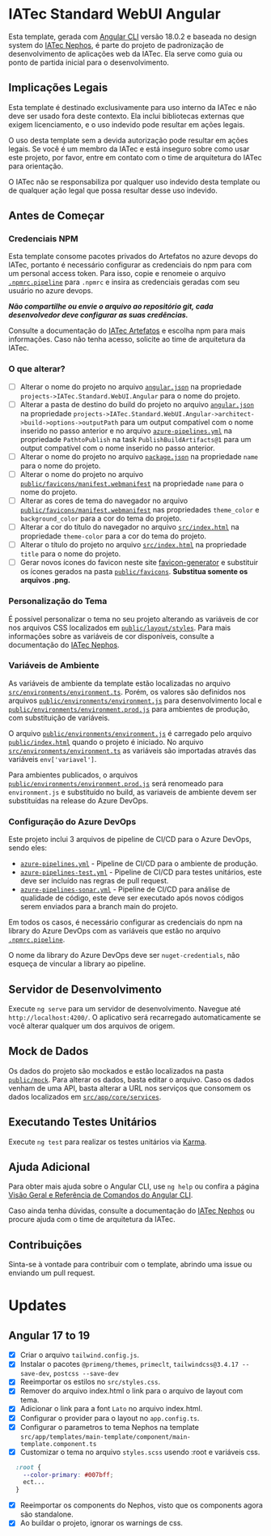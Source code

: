 # IATec Standard WebUI Angular

Esta template, gerada com [Angular CLI](https://github.com/angular/angular-cli) versão 18.0.2 e baseada no design system do [IATec Nephos](#), é parte do projeto de padronização de desenvolvimento de aplicações web da IATec. Ela serve como guia ou ponto de partida inicial para o desenvolvimento.

## Implicações Legais

Esta template é destinado exclusivamente para uso interno da IATec e não deve ser usado fora deste contexto. Ela inclui bibliotecas externas que exigem licenciamento, e o uso indevido pode resultar em ações legais.

O uso desta template sem a devida autorização pode resultar em ações legais. Se você é um membro da IATec e está inseguro sobre como usar este projeto, por favor, entre em contato com o time de arquitetura do IATec para orientação.

O IATec não se responsabiliza por qualquer uso indevido desta template ou de qualquer ação legal que possa resultar desse uso indevido.

## Antes de Começar

### Credenciais NPM

Esta template consome pacotes privados do Artefatos no azure devops do IATec, portanto é necessário configurar as credenciais do npm para com um personal access token. Para isso, copie e renomeie o arquivo [`.npmrc.pipeline`](.npmrc.pipeline) para `.npmrc` e insira as credenciais geradas com seu usuário no azure devops. 

***Não compartilhe ou envie o arquivo ao repositório git, cada desenvolvedor deve configurar as suas credências.***

Consulte a documentação do [IATec Artefatos](https://dev.azure.com/sda-iatec/IATec.Services/_artifacts/feed/IATec.Community/connect) e escolha npm para mais informações. Caso não tenha acesso, solicite ao time de arquitetura da IATec.

### O que alterar?

- [ ] Alterar o nome do projeto no arquivo [`angular.json`](angular.json) na propriedade `projects->IATec.Standard.WebUI.Angular` para o nome do projeto.
- [ ] Alterar a pasta de destino do build do projeto no arquivo [`angular.json`](angular.json) na propriedade `projects->IATec.Standard.WebUI.Angular->architect->build->options->outputPath` para um output compatível com o nome inserido no passo anterior e no arquivo [`azure-pipelines.yml`](azure-pipelines.yml) na propriedade `PathtoPublish` na task `PublishBuildArtifacts@1` para um output compatível com o nome inserido no passo anterior.
- [ ] Alterar o nome do projeto no arquivo [`package.json`](package.json) na propriedade `name` para o nome do projeto.
- [ ] Alterar o nome do projeto no arquivo [`public/favicons/manifest.webmanifest`](public/favicons/manifest.webmanifest) na propriedade `name` para o nome do projeto.
- [ ] Alterar as cores de tema do navegador no arquivo [`public/favicons/manifest.webmanifest`](public/favicons/manifest.webmanifest) nas propriedades `theme_color` e `background_color` para a cor do tema do projeto.
- [ ] Alterar a cor do título do navegador no arquivo [`src/index.html`](src/index.html) na propriedade `theme-color` para a cor do tema do projeto.
- [ ] Alterar o título do projeto no arquivo [`src/index.html`](src/index.html) na propriedade `title` para o nome do projeto.
- [ ] Gerar novos ícones do favicon neste site [favicon-generator](https://www.favicon-generator.org/) e substituir os ícones gerados na pasta [`public/favicons`](public/favicons). **Substitua somente os arquivos .png.**

### Personalização do Tema

É possível personalizar o tema no seu projeto alterando as variáveis de cor nos arquivos CSS localizados em [`public/layout/styles`](public/layout/styles). Para mais informações sobre as variáveis de cor disponíveis, consulte a documentação do [IATec Nephos](#).

### Variáveis de Ambiente

As variáveis de ambiente da template estão localizadas no arquivo [`src/environments/environment.ts`](src/environments/environment.ts). Porém, os valores são definidos nos arquivos [`public/environments/environment.js`](public/scripts/config.js) para desenvolvimento local e [`public/environments/environment.prod.js`](public/scripts/config.prod.js) para ambientes de produção, com substituição de variáveis.

O arquivo [`public/environments/environment.js`](public/scripts/config.js) é carregado pelo arquivo [`public/index.html`](public/index.html) quando o projeto é iniciado. No arquivo [`src/environments/environment.ts`](src/environments/environment.ts) as variáveis são importadas através das variáveis `env['variavel']`.

Para ambientes publicados, o arquivos [`public/environments/environment.prod.js`](public/scripts/config.prod.js) será renomeado para `environment.js` e substituído no build, as variaveis de ambiente devem ser substituídas na release do Azure DevOps.

### Configuração do Azure DevOps

Este projeto inclui 3 arquivos de pipeline de CI/CD para o Azure DevOps, sendo eles:
- [`azure-pipelines.yml`](azure-pipelines.yml) - Pipeline de CI/CD para o ambiente de produção.
- [`azure-pipelines-test.yml`](azure-pipelines-test.yml) - Pipeline de CI/CD para testes unitários, este deve ser incluído nas regras de pull request.
- [`azure-pipelines-sonar.yml`](azure-pipelines-sonar.yml) - Pipeline de CI/CD para análise de qualidade de código, este deve ser executado após novos códigos serem enviados para a branch main do projeto.

Em todos os casos, é necessário configurar as credenciais do npm na library do Azure DevOps com as variáveis que estão no arquivo [`.npmrc.pipeline`](.npmrc.pipeline).

O nome da library do Azure DevOps deve ser `nuget-credentials`, não esqueça de vincular a library ao pipeline.

## Servidor de Desenvolvimento

Execute `ng serve` para um servidor de desenvolvimento. Navegue até `http://localhost:4200/`. O aplicativo será recarregado automaticamente se você alterar qualquer um dos arquivos de origem.

## Mock de Dados

Os dados do projeto são mockados e estão localizados na pasta [`public/mock`](public/mock). Para alterar os dados, basta editar o arquivo. Caso os dados venham de uma API, basta alterar a URL nos serviços que consomem os dados localizados em [`src/app/core/services`](src/app/core/services).

## Executando Testes Unitários

Execute `ng test` para realizar os testes unitários via [Karma](https://karma-runner.github.io).

## Ajuda Adicional

Para obter mais ajuda sobre o Angular CLI, use `ng help` ou confira a página [Visão Geral e Referência de Comandos do Angular CLI](https://angular.dev/tools/cli).

Caso ainda tenha dúvidas, consulte a documentação do [IATec Nephos](#) ou procure ajuda com o time de arquitetura da IATec.

## Contribuições

Sinta-se à vontade para contribuir com o template, abrindo uma issue ou enviando um pull request.

# Updates
## Angular 17 to 19
- [x] Criar o arquivo `tailwind.config.js`.
- [x] Instalar o pacotes `@primeng/themes`, `primeclt`, `tailwindcss@3.4.17 --save-dev`, `postcss --save-dev`
- [x] Reeimportar os estilos  no `src/styles.css`.
- [x] Remover do arquivo index.html o link para o arquivo de layout com tema.
- [x] Adicionar o link para a font `Lato` no arquivo index.html.
- [x] Configurar o provider para o layout no `app.config.ts`.
- [x] Configurar o parametros to tema Nephos na template `src/app/templates/main-template/component/main-template.component.ts`
- [x] Customizar o tema no arquivo `styles.scss` usendo :root e variáveis css.
```scss
  :root {
    --color-primary: #007bff;
    ect...
  }
  ```
- [x] Reeimportar os components do Nephos, visto que os components agora são standalone.
- [x] Ao buildar o projeto, ignorar os warnings de css.
